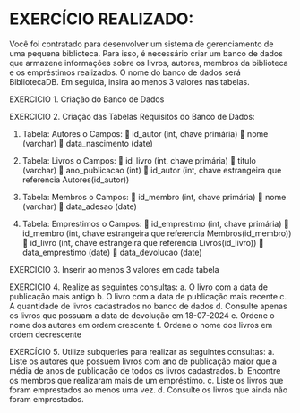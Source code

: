 # EXERCÍCIO REALIZADO:

Você foi contratado para desenvolver um sistema de gerenciamento de uma pequena
biblioteca. Para isso, é necessário criar um banco de dados que armazene informações
sobre os livros, autores, membros da biblioteca e os empréstimos realizados. O nome do
banco de dados será BibliotecaDB. Em seguida, insira ao menos 3 valores nas tabelas.


EXERCICIO 1. Criação do Banco de Dados


EXERCICIO 2. Criação das Tabelas
Requisitos do Banco de Dados:
1. Tabela: Autores
o Campos:
 id_autor (int, chave primária)
 nome (varchar)
 data_nascimento (date)

2. Tabela: Livros
o Campos:
 id_livro (int, chave primária)
 titulo (varchar)
 ano_publicacao (int)
 id_autor (int, chave estrangeira que referencia Autores(id_autor))

3. Tabela: Membros
o Campos:
 id_membro (int, chave primária)
 nome (varchar)
 data_adesao (date)

4. Tabela: Emprestimos
o Campos:
 id_emprestimo (int, chave primária)
 id_membro (int, chave estrangeira que referencia
Membros(id_membro))
 id_livro (int, chave estrangeira que referencia Livros(id_livro))
 data_emprestimo (date)
 data_devolucao (date)

EXERCICIO 3. Inserir ao menos 3 valores em cada tabela


EXERCICIO 4. Realize as seguintes consultas:
a. O livro com a data de publicação mais antigo
b. O livro com a data de publicação mais recente
c. A quantidade de livros cadastrados no banco de dados
d. Consulte apenas os livros que possuam a data de devolução em 18-07-2024
e. Ordene o nome dos autores em ordem crescente
f. Ordene o nome dos livros em ordem decrescente


EXERCÍCIO 5. Utilize subqueries para realizar as seguintes consultas:
a. Liste os autores que possuem livros com ano de publicação maior que a média de anos
de publicação de todos os livros cadastrados.
b. Encontre os membros que realizaram mais de um empréstimo.
c. Liste os livros que foram emprestados ao menos uma vez.
d. Consulte os livros que ainda não foram emprestados.
